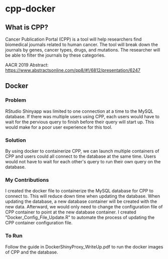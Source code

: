 # cpp-docker

## What is CPP?
Cancer Publication Portal (CPP) is a tool will help researchers find biomedical journals related to human cancer. The tool will break down the journals by genes, cancer types, drugs, and mutations. The researcher will be able to filter the journals by these categories.

AACR 2019 Abstract: https://www.abstractsonline.com/pp8/#!/6812/presentation/6247

## Docker

### Problem
RStudio Shinyapp was limited to one connection at a time to the MySQL database. If there was multiple users using CPP, each users would have to wait for the pervious query to finish before their query will start up. This would make for a poor user experience for this tool.

### Solution
By using docker to containerize CPP, we can launch multiple containers of CPP and users could all connect to the database at the same time. Users would not have to wait for each other's query to run their own query on the database.

### My Contributions
I created the docker file to containerize the MySQL database for CPP to connect to. This will reduce down time when updating the database. When updating the database, a new database container will be created with the new data. Afterward, we would only need to change the configuration file of CPP container to point at the new database container. I created "Docker_Config_File_Update.R" to automate the process of updating the CPP container configuration file.

### To Run
Follow the guide in DockerShinyProxy_WriteUp.pdf to run the docker images of CPP and the database.
